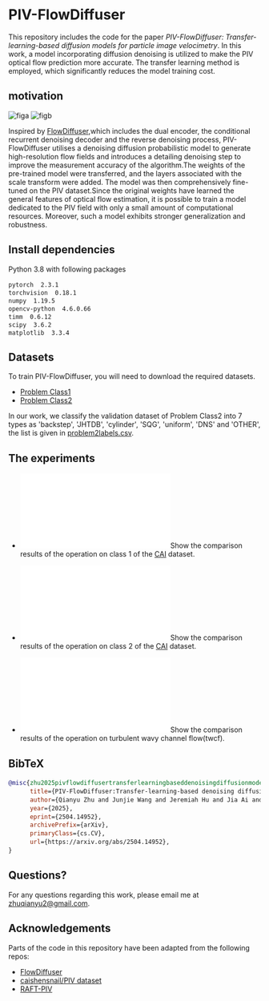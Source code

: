# PIV-FlowDiffuser
This repository includes the code for the paper _PIV-FlowDiffuser: Transfer-learning-based diffusion models for particle image velocimetry_. In this work, a model incorporating diffusion denoising is utilized to make the PIV optical flow prediction more accurate. The transfer learning method is employed, which significantly reduces the model training cost.

## motivation
![figa](https://github.com/user-attachments/assets/f178ec91-4a1d-407b-93de-d60b50bdf03a)
![figb](https://github.com/user-attachments/assets/c84ef904-c024-4e85-a946-239f0de18049)

Inspired by [FlowDiffuser](https://github.com/LA30/FlowDiffuser),which includes the dual encoder, the conditional recurrent denoising decoder and the reverse denoising process, PIV-FlowDiffuser utilises a denoising diffusion probabilistic model to generate high-resolution flow fields and introduces a detailing denoising step to improve the measurement accuracy of the algorithm.The weights of the pre-trained model were transferred, and the layers associated with the scale transform were added. The model was then comprehensively fine-tuned on the PIV dataset.Since the original weights have learned the general features of optical flow estimation, it is possible to train a model dedicated to the PIV field with only a small amount of computational resources. Moreover, such a model exhibits stronger generalization and robustness.

## Install dependencies

Python 3.8 with following packages
```Shell
pytorch  2.3.1
torchvision  0.18.1
numpy  1.19.5
opencv-python  4.6.0.66
timm  0.6.12
scipy  3.6.2
matplotlib  3.3.4
```

## Datasets
To train PIV-FlowDiffuser, you will need to download the required datasets.

- [Problem Class1](https://github.com/shengzesnail/PIV_dataset)
- [Problem Class2](https://zenodo.org/records/4432496#.YMmLT6gzZaQ)

In our work, we classify the validation dataset of Problem Class2 into 7 types as 'backstep', 'JHTDB', 'cylinder', 'SQG', 'uniform', 'DNS' and 'OTHER', the list is given in [problem2labels.csv](https://github.com/Zhu-Qianyu/PIV-FlowDiffuser/blob/main/PIV-FlowDiffuser/problem2labels.csv).

## The experiments

- ![alt text](1.pdf)Show the comparison results of the operation on class 1 of the [CAI](https://github.com/shengzesnail/PIV_dataset) dataset.

- ![alt text](2.pdf)Show the comparison results of the operation on class 2 of the [CAI](https://github.com/shengzesnail/PIV_dataset) dataset.

- ![alt text](3.pdf)Show the comparison results of the operation on turbulent wavy channel flow(twcf).

## BibTeX

```bibtex
@misc{zhu2025pivflowdiffusertransferlearningbaseddenoisingdiffusionmodels,
      title={PIV-FlowDiffuser:Transfer-learning-based denoising diffusion models for PIV}, 
      author={Qianyu Zhu and Junjie Wang and Jeremiah Hu and Jia Ai and Yong Lee},
      year={2025},
      eprint={2504.14952},
      archivePrefix={arXiv},
      primaryClass={cs.CV},
      url={https://arxiv.org/abs/2504.14952}, 
}
```

## Questions?

For any questions regarding this work, please email me at zhuqianyu2@gmail.com.

## Acknowledgements

Parts of the code in this repository have been adapted from the following repos:

- [FlowDiffuser](https://github.com/LA30/FlowDiffuser)
- [caishensnail/PIV dataset](https://github.com/shengzesnail/PIV_dataset)
- [RAFT-PIV](https://codeocean.com/capsule/7226151/tree/v1)
